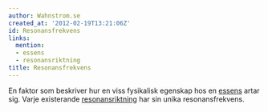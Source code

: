 ```yaml
---
author: Wahnstrom.se
created_at: '2012-02-19T13:21:06Z'
id: Resonansfrekvens
links:
  mention:
  - essens
  - resonansriktning
title: Resonansfrekvens
---
```


En faktor som beskriver hur en viss fysikalisk egenskap hos en [essens] artar sig. Varje existerande
[resonansriktning] har sin unika resonansfrekvens.

  [essens]: essens
  [resonansriktning]: resonansriktning
